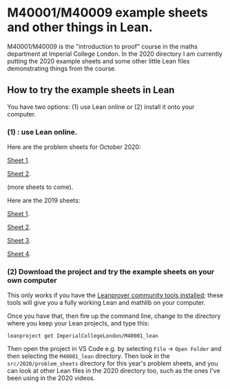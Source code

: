 # M40001/M40009 example sheets and other things in Lean.

M40001/M40009 is the "introduction to proof" course in the maths department at Imperial College London. In the 2020 directory I am currently putting the 2020 example sheets and some other little Lean files demonstrating things from the course.

## How to try the example sheets in Lean

You have two options: (1) use Lean online or (2) install it onto your computer.

### (1) : use Lean online.

Here are the problem sheets for October 2020:

<a href="https://leanprover-community.github.io/lean-web-editor/#url=https%3A%2F%2Fraw.githubusercontent.com%2FImperialCollegeLondon%2FM40001_lean%2Fmaster%2Fsrc%2F2020%2Fproblem_sheets%2Fsheet1.lean" target="_blank">Sheet 1</a>.

<a href="https://leanprover-community.github.io/lean-web-editor/#url=https%3A%2F%2Fraw.githubusercontent.com%2FImperialCollegeLondon%2FM40001_lean%2Fmaster%2Fsrc%2F2020%2Fproblem_sheets%2Fsheet2.lean" target="_blank">Sheet 2</a>.

(more sheets to come).

Here are the 2019 sheets:

[Sheet 1](https://leanprover-community.github.io/lean-web-editor/#url=https%3A%2F%2Fraw.githubusercontent.com%2FImperialCollegeLondon%2FM40001_lean%2Fmaster%2Fsrc%2F2019%2Fquestions%2Fsheet1.lean).

[Sheet 2](https://leanprover-community.github.io/lean-web-editor/#url=https%3A%2F%2Fraw.githubusercontent.com%2FImperialCollegeLondon%2FM40001_lean%2Fmaster%2Fsrc%2F2019%2Fquestions%2Fsheet2.lean).

[Sheet 3](https://leanprover-community.github.io/lean-web-editor/#url=https%3A%2F%2Fraw.githubusercontent.com%2FImperialCollegeLondon%2FM40001_lean%2Fmaster%2Fsrc%2F2019%2Fquestions%2Fsheet3.lean).

[Sheet 4](https://leanprover-community.github.io/lean-web-editor/#url=https%3A%2F%2Fraw.githubusercontent.com%2FImperialCollegeLondon%2FM40001_lean%2Fmaster%2Fsrc%2F2019%2Fquestions%2Fsheet4.lean).

### (2) Download the project and try the example sheets on your own computer

This only works if you have the [Leanprover community tools installed](https://leanprover-community.github.io/get_started.html); these tools will give you a fully working Lean and mathlib on your computer.

Once you have that, then fire up the command line, change to the directory where you keep your Lean projects, and type this:

```
leanproject get ImperialCollegeLondon/M40001_lean
```

Then open the project in VS Code e.g. by selecting `File` -> `Open Folder` and then selecting the `M40001_lean` directory. Then look in the `src/2020/problem_sheets` directory for this year's problem sheets, and you can look at other Lean files in the 2020 directory too, such as the ones I've been using in the 2020 videos.
